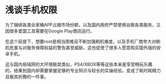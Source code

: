 # 浅谈手机权限

为了捆绑各类全家桶APP占据市场份额，以及国内政府严禁使用谷歌各类服务，又因很多爱国工具需要在Google Play商店运行。

在这个前提下，想要root是相当困难且不断加强刷机难度，以及手机厂商夸大对刷机危害与对服务保障权益的警告甚至威胁，这也促使了很多人愿意购买国外版的安卓手机。

这与国内局域网的大环境极其类似，PS4/XBOX等等这些本来是享受畅玩乐趣的，结果到国内却需要掌握足够的专业知识与较长的实操经验，变成了耗时耗精力且极其折腾的一件事。

